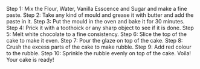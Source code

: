 Step 1: Mix the Flour, Water, Vanilla Esscence and Sugar and make a fine paste.
Step 2: Take any kind of mould and grease it with butter and add the paste in it.
Step 3: Put the mould in the oven and bake it for 30 minutes.
Step 4: Prick it with a toothoick or any sharp object to see if it is done.
Step 5: Melt white chocolate to a fine consistency.
Step 6: Slice the top of the cake to make it even. 
Step 7: Pour the glaze on top of the cake.
Step 8: Crush the excess parts of the cake to make rubble.
Step 9: Add red colour to the rubble.
Step 10: Sprinkle the rubble evenly on top of the cake. Voila! Your cake is ready!